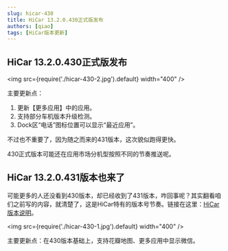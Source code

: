 ```yaml
---
slug: hicar-430
title: HiCar 13.2.0.430正式版发布
authors: [qiao]
tags: [HiCar版本更新]
---
```


## HiCar 13.2.0.430正式版发布

<img
  src={require('./hicar-430-2.jpg').default}
  width="400" 
/>

主要更新点：
1. 更新【更多应用】中的应用。
2. 支持部分车机版本升级检测。
3. Dock区“电话”图标位置可以显示“最近应用”。


不过也不重要了，因为随之而来的431版本，这次貌似跑得更快。

430正式版本可能还在应用市场分机型按照不同的节奏推送呢。


## HiCar 13.2.0.431版本也来了

可能更多的人还没看到430版本，却已经收到了431版本，咋回事呢？其实翻看咱们之前写的内容，就清楚了，这是HiCar特有的版本号节奏。链接在这里：[HiCar版本说明](https://hicar.cool/docs/version)。

<img
  src={require('./hicar-430-1.jpg').default}
  width="400" 
/>

主要更新点：在430版本基础上，支持花瓣地图、更多应用中显示微信。

